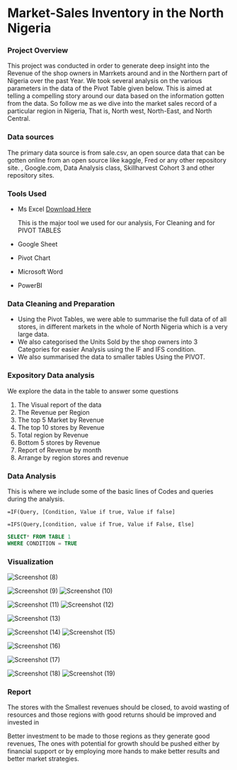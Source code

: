 # Market-Sales Inventory in the North Nigeria
### Project Overview

This project was conducted in order to generate deep insight into the Revenue of the shop owners in Marrkets around and in the Northern part of Nigeria over the past Year. We took several analysis on the various parameters in the data of the Pivot Table given below. This is aimed at telling a compelling story around our data based on the information gotten from the data.  So follow me as we dive into the market sales record of a particular region in Nigeria, That is, North west, North-East, and North Central.


### Data sources

The primary data source is from sale.csv, an open source data that can be gotten online from an open source like kaggle, Fred or any other repository site. , Google.com, Data Analysis class, Skillharvest Cohort 3 and other repository sites.


### Tools Used

- Ms Excel [Download Here](https://www.microsoft.com)

  This is the major tool we used for our analysis, For Cleaning and for PIVOT TABLES
  
- Google Sheet
  
- Pivot Chart
  
- Microsoft Word
  
- PowerBI


### Data Cleaning and Preparation

- Using the Pivot Tables, we were able to summarise the full data of of all stores, in different markets in the whole of North Nigeria which is a very large data.
- We also categorised the Units Sold by the shop owners into 3 Categories  for easier Analysis using the IF and IFS condition.
- We also summarised the data to smaller tables Using the PIVOT. 


### Expository Data analysis

We explore the data in the table to answer some questions
1.	The Visual report of the data 
2.	The Revenue per Region
3.	The top 5 Market by Revenue
4.	The top 10 stores by Revenue
5.	Total region by Revenue
6.	Bottom 5 stores by Revenue
7.	Report of Revenue by month
8.	Arrange by region stores and revenue

### Data Analysis

This is where we include some of the basic lines of Codes and queries during the analysis. 

``` MS EXCEL
=IF(Query, [Condition, Value if true, Value if false] 

=IFS(Query,[condition, value if True, Value if False, Else]
```

``` SQL
SELECT* FROM TABLE 1
WHERE CONDITION = TRUE
```

### Visualization
![Screenshot (8)](https://github.com/user-attachments/assets/78a50916-5eba-45cd-a154-8f196c4a7107)

![Screenshot (9)](https://github.com/user-attachments/assets/36386dd0-7aa1-4073-9149-cb879dac6e43)
![Screenshot (10)](https://github.com/user-attachments/assets/e76a786e-4ec1-4080-ad92-bcb88e706904)

![Screenshot (11)](https://github.com/user-attachments/assets/652defa2-e4fd-4be2-916a-9db10a6ac691)
![Screenshot (12)](https://github.com/user-attachments/assets/26e18133-5854-4b34-a8f6-baa09a4f1ec4)

![Screenshot (13)](https://github.com/user-attachments/assets/6c389f2b-a667-416a-a9ab-6561a5eec673)

![Screenshot (14)](https://github.com/user-attachments/assets/d9d68b32-5d41-42ce-8925-c630ce5a2b9c)
![Screenshot (15)](https://github.com/user-attachments/assets/1d083a4e-db6b-41e0-96f3-0384ac689679)

![Screenshot (16)](https://github.com/user-attachments/assets/b5e62c52-7671-4d75-8b84-67396bd7c8d7)

![Screenshot (17)](https://github.com/user-attachments/assets/2552bec8-4fcd-40ab-bfcf-1584461da1ac)

![Screenshot (18)](https://github.com/user-attachments/assets/d283562d-1416-4957-80c0-3592a5289a6d)
![Screenshot (19)](https://github.com/user-attachments/assets/744ac8c5-f5bf-42cc-8b6b-810d4361aeca)

### Report

The stores with the Smallest revenues should be closed, to avoid wasting of resources and those regions with good returns should be improved and invested in

Better investment to be made to those regions as they generate good revenues, 
The ones with potential for growth should be pushed either by financial support or by employing more hands to make better results and better market strategies. 
